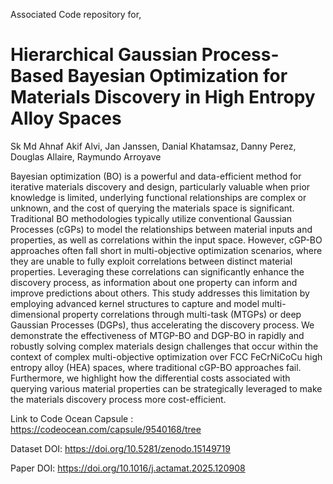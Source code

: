 Associated Code repository for,

# Hierarchical Gaussian Process-Based Bayesian Optimization for Materials Discovery in High Entropy Alloy Spaces

Sk Md Ahnaf Akif Alvi, Jan Janssen, Danial Khatamsaz, Danny Perez, Douglas Allaire, Raymundo Arroyave


Bayesian optimization (BO) is a powerful and data-efficient method for iterative materials discovery and design, particularly valuable when prior knowledge is limited, underlying functional relationships are complex or unknown, and the cost of querying the materials space is significant. Traditional BO methodologies typically utilize conventional Gaussian Processes (cGPs) to model the relationships between material inputs and properties, as well as correlations within the input space. However, cGP-BO approaches often fall short in multi-objective optimization scenarios, where they are unable to fully exploit correlations between distinct material properties. Leveraging these correlations can significantly enhance the discovery process, as information about one property can inform and improve predictions about others. This study addresses this limitation by employing advanced kernel structures to capture and model multi-dimensional property correlations through multi-task (MTGPs) or deep Gaussian Processes (DGPs), thus accelerating the discovery process. We demonstrate the effectiveness of MTGP-BO and DGP-BO in rapidly and robustly solving complex materials design challenges that occur within the context of complex multi-objective optimization over FCC FeCrNiCoCu high entropy alloy (HEA) spaces, where traditional cGP-BO approaches fail. Furthermore, we highlight how the differential costs associated with querying various material properties can be strategically leveraged to make the materials discovery process more cost-efficient.

Link to Code Ocean Capsule : https://codeocean.com/capsule/9540168/tree

Dataset DOI:  https://doi.org/10.5281/zenodo.15149719

Paper DOI: https://doi.org/10.1016/j.actamat.2025.120908
